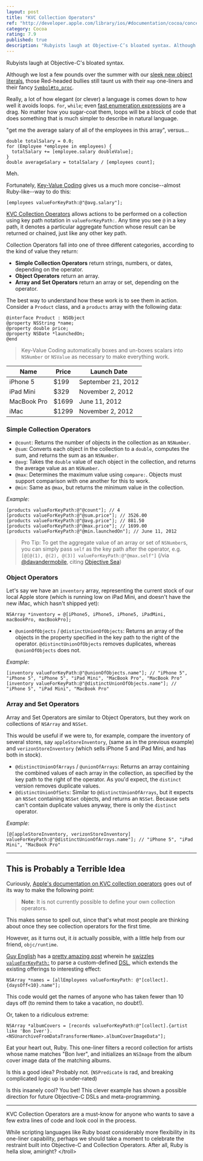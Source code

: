 ```yaml
---
layout: post
title: "KVC Collection Operators"
ref: "http://developer.apple.com/library/ios/#documentation/cocoa/conceptual/KeyValueCoding/Articles/CollectionOperators.html"
category: Cocoa
rating: 7.9
published: true
description: "Rubyists laugh at Objective-C’s bloated syntax. Although we lost a few pounds over the summer with our sleek new object literals, those Red-headed bullies still taunt us with their map one-liners and their fancy Symbol#to_proc. Fortunately, Key-Value Coding has an ace up its sleeves."
---
```


Rubyists laugh at Objective-C's bloated syntax.

Although we lost a few pounds over the summer with our [sleek new object literals](http://nshipster.com/at-compiler-directives/), those Red-headed bullies still taunt us with their `map` one-liners and their fancy [`Symbol#to_proc`](http://pragdave.pragprog.com/pragdave/2005/11/symbolto_proc.html).

Really, a lot of how elegant (or clever) a language is comes down to how well it avoids loops. `for`, `while`; even [fast enumeration expressions](http://developer.apple.com/library/ios/#documentation/cocoa/conceptual/objectivec/Chapters/ocFastEnumeration.html) are a drag. No matter how you sugar-coat them, loops will be a block of code that does something that is much simpler to describe in natural language.

"get me the average salary of all of the employees in this array", versus...

~~~{objective-c}
double totalSalary = 0.0;
for (Employee *employee in employees) {
  totalSalary += [employee.salary doubleValue];
}
double averageSalary = totalSalary / [employees count];
~~~

Meh.

Fortunately, [Key-Value Coding](https://developer.apple.com/library/mac/#documentation/Cocoa/Conceptual/KeyValueCoding/Articles/KeyValueCoding.html) gives us a much more concise--almost Ruby-like--way to do this:

~~~{objective-c}
[employees valueForKeyPath:@"@avg.salary"];
~~~

[KVC Collection Operators](https://developer.apple.com/library/mac/#documentation/Cocoa/Conceptual/KeyValueCoding/Articles/CollectionOperators.html#//apple_ref/doc/uid/20002176-BAJEAIEE) allows actions to be performed on a collection using key path notation in `valueForKeyPath:`. Any time you see `@` in a key path, it denotes a particular aggregate function whose result can be returned or chained, just like any other key path.

Collection Operators fall into one of three different categories, according to the kind of value they return:

- **Simple Collection Operators** return strings, numbers, or dates, depending on the operator.
- **Object Operators** return an array.
- **Array and Set Operators** return an array or set, depending on the operator.

The best way to understand how these work is to see them in action. Consider a `Product` class, and a `products` array with the following data:

~~~{objective-c}
@interface Product : NSObject
@property NSString *name;
@property double price;
@property NSDate *launchedOn;
@end
~~~

> Key-Value Coding automatically boxes and un-boxes scalars into `NSNumber` or `NSValue` as necessary to make everything work.

<table>
  <thead>
    <tr>
      <th>Name</th>
      <th>Price</th>
      <th>Launch Date</th>
    </tr>
  </thead>
  <tbody>
    <tr>
      <td>iPhone 5</td>
      <td>$199</td>
      <td>September 21, 2012</td>
    </tr>
    <tr>
      <td>iPad Mini</td>
      <td>$329</td>
      <td>November 2, 2012</td>
    </tr>
    <tr>
      <td>MacBook Pro</td>
      <td>$1699</td>
      <td>June 11, 2012</td>
    </tr>
    <tr>
      <td>iMac</td>
      <td>$1299</td>
      <td>November 2, 2012</td>
    </tr>
  </tbody>
</table>

### Simple Collection Operators

- `@count`: Returns the number of objects in the collection as an `NSNumber`.
- `@sum`: Converts each object in the collection to a `double`, computes the sum, and returns the sum as an `NSNumber`.
- `@avg`: Takes the `double` value of each object in the collection, and returns the average value as an `NSNumber`.
- `@max`: Determines the maximum value using `compare:`. Objects must support comparison with one another for this to work.
- `@min`: Same as `@max`, but returns the minimum value in the collection.

_Example_:

~~~{objective-c}
[products valueForKeyPath:@"@count"]; // 4
[products valueForKeyPath:@"@sum.price"]; // 3526.00
[products valueForKeyPath:@"@avg.price"]; // 881.50
[products valueForKeyPath:@"@max.price"]; // 1699.00
[products valueForKeyPath:@"@min.launchedOn"]; // June 11, 2012
~~~

> Pro Tip: To get the aggregate value of an array or set of `NSNumber`s, you can simply pass `self` as the key path after the operator, e.g. `[@[@(1), @(2), @(3)] valueForKeyPath:@"@max.self"]` (/via [@davandermobile](http://twitter.com/davandermobile), citing [Objective Sea](http://objectivesea.tumblr.com/post/34552840247/max-value-nsset-kvc))

### Object Operators

Let's say we have an `inventory` array, representing the current stock of our local Apple store (which is running low on iPad Mini, and doesn't have the new iMac, which hasn't shipped yet):

~~~{objective-c}
NSArray *inventory = @[iPhone5, iPhone5, iPhone5, iPadMini, macBookPro, macBookPro];
~~~

- `@unionOfObjects` / `@distinctUnionOfObjects`: Returns an array of the objects in the property specified in the key path to the right of the operator. `@distinctUnionOfObjects` removes duplicates, whereas `@unionOfObjects` does not.

_Example_:

~~~{objective-c}
[inventory valueForKeyPath:@"@unionOfObjects.name"]; // "iPhone 5", "iPhone 5", "iPhone 5", "iPad Mini", "MacBook Pro", "MacBook Pro"
[inventory valueForKeyPath:@"@distinctUnionOfObjects.name"]; // "iPhone 5", "iPad Mini", "MacBook Pro"
~~~

### Array and Set Operators

Array and Set Operators are similar to Object Operators, but they work on collections of `NSArray` and `NSSet`.

This would be useful if we were to, for example, compare the inventory of several stores, say `appleStoreInventory`, (same as in the previous example) and `verizonStoreInventory` (which sells iPhone 5 and iPad Mini, and has both in stock).

- `@distinctUnionOfArrays` / `@unionOfArrays`: Returns an array containing the combined values of each array in the collection, as specified by the key path to the right of the operator. As you'd expect, the `distinct` version removes duplicate values.
- `@distinctUnionOfSets`: Similar to `@distinctUnionOfArrays`, but it expects an `NSSet` containing `NSSet` objects, and returns an `NSSet`. Because sets can't contain duplicate values anyway, there is only the `distinct` operator.

_Example_:

~~~{objective-c}
[@[appleStoreInventory, verizonStoreInventory] valueForKeyPath:@"@distinctUnionOfArrays.name"]; // "iPhone 5", "iPad Mini", "MacBook Pro"
~~~

---

## This is Probably a Terrible Idea

Curiously, [Apple's documentation on KVC collection operators](http://developer.apple.com/library/ios/#documentation/cocoa/conceptual/KeyValueCoding/Articles/CollectionOperators.html) goes out of its way to make the following point:

> **Note**: It is not currently possible to define your own collection operators.

This makes sense to spell out, since that's what most people are thinking about once they see collection operators for the first time.

However, as it turns out, it _is_ actually possible, with a little help from our friend, `objc/runtime`.

[Guy English](https://twitter.com/gte) has a [pretty amazing post](http://kickingbear.com/blog/archives/9) wherein he [swizzles `valueForKeyPath:`](https://gist.github.com/4196641#file_kb_collection_extensions.m) to parse a custom-defined [DSL](http://en.wikipedia.org/wiki/Domain-specific_language), which extends the existing offerings to interesting effect:

~~~{objective-c}
NSArray *names = [allEmployees valueForKeyPath: @"[collect].{daysOff<10}.name"];
~~~

This code would get the names of anyone who has taken fewer than 10 days off (to remind them to take a vacation, no doubt!).

Or, taken to a ridiculous extreme:

~~~{objective-c}
NSArray *albumCovers = [records valueForKeyPath:@"[collect].{artist like 'Bon Iver'}.<NSUnarchiveFromDataTransformerName>.albumCoverImageData"];
~~~

Eat your heart out, Ruby. This one-liner filters a record collection for artists whose name matches "Bon Iver", and initializes an `NSImage` from the album cover image data of the matching albums.

Is this a good idea? Probably not. (`NSPredicate` is rad, and breaking complicated logic up is under-rated)

Is this insanely cool? You bet! This clever example has shown a possible direction for future Objective-C DSLs and meta-programming.

---

KVC Collection Operators are a must-know for anyone who wants to save a few extra lines of code and look cool in the process.

While scripting languages like Ruby boast considerably more flexibility in its one-liner capability, perhaps we should take a moment to celebrate the restraint built into Objective-C and Collection Operators. After all, Ruby is hella slow, amiright? &lt;/troll&gt;
